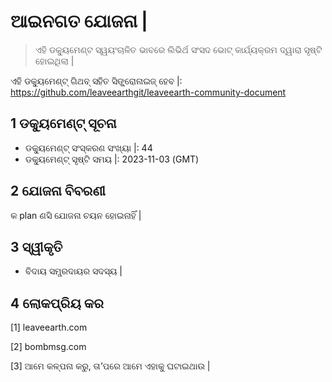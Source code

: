 # ଆଇନଗତ ଯୋଜନା |

>ଏହି ଡକ୍ୟୁମେଣ୍ଟ ସ୍ୱୟଂଚାଳିତ ଭାବରେ ଲିଭିର୍ଥ ସଂସଦ ଭୋଟ୍ କାର୍ଯ୍ୟକ୍ରମ ଦ୍ୱାରା ସୃଷ୍ଟି ହୋଇଥିଲା |

ଏହି ଡକ୍ୟୁମେଣ୍ଟ୍ ଗିଥବ୍ ସହିତ ସିଙ୍କ୍ରୋନାଇଜ୍ ହେବ |: https://github.com/leaveearthgit/leaveearth-community-document

## 1 ଡକ୍ୟୁମେଣ୍ଟ୍ ସୂଚନା

- ଡକ୍ୟୁମେଣ୍ଟ୍ ସଂସ୍କରଣ ସଂଖ୍ୟା |: 44
- ଡକ୍ୟୁମେଣ୍ଟ୍ ସୃଷ୍ଟି ସମୟ |: 2023-11-03 (GMT)

## 2 ଯୋଜନା ବିବରଣୀ

କ plan ଣସି ଯୋଜନା ଚୟନ ହୋଇନାହିଁ |

## 3 ସ୍ୱୀକୃତି
* ବିଦାୟ ସମ୍ପ୍ରଦାୟର ସଦସ୍ୟ |

## 4 ଲୋକପ୍ରିୟ କର
[1] leaveearth.com

[2] bombmsg.com

[3] ଆମେ କଳ୍ପନା କରୁ, ତା’ପରେ ଆମେ ଏହାକୁ ଘଟାଇଥାଉ |